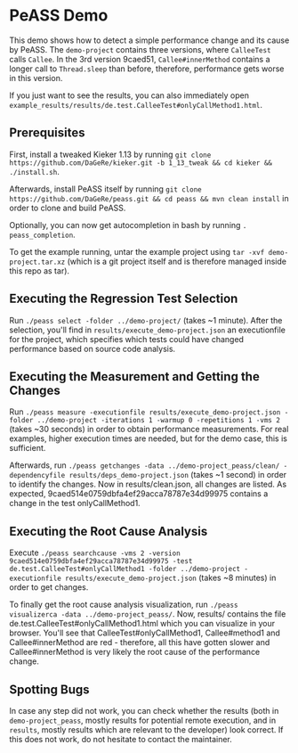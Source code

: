 # PeASS Demo

This demo shows how to detect a simple performance change and its cause by PeASS. The `demo-project` contains three versions, where `CalleeTest` calls `Callee`. In the 3rd version 9caed51, `Callee#innerMethod` contains a longer call to `Thread.sleep` than before, therefore, performance gets worse in this version.

If you just want to see the results, you can also immediately open `example_results/results/de.test.CalleeTest#onlyCallMethod1.html`.

## Prerequisites

First, install a tweaked Kieker 1.13 by running `git clone https://github.com/DaGeRe/kieker.git -b 1_13_tweak && cd kieker && ./install.sh`. 

Afterwards, install PeASS itself by running `git clone https://github.com/DaGeRe/peass.git && cd peass && mvn clean install` in order to clone and build PeASS.

Optionally, you can now get autocompletion in bash by running `. peass_completion`.

To get the example running, untar the example project using `tar -xvf demo-project.tar.xz` (which is a git project itself and is therefore managed inside this repo as tar).

## Executing the Regression Test Selection

Run `./peass select -folder ../demo-project/` (takes ~1 minute). After the selection, you'll find in `results/execute_demo-project.json` an executionfile for the project, which specifies which tests could have changed performance based on source code analysis.

## Executing the Measurement and Getting the Changes

Run `./peass measure -executionfile results/execute_demo-project.json -folder ../demo-project -iterations 1 -warmup 0 -repetitions 1 -vms 2` (takes ~30 seconds) in order to obtain performance measurements. For real examples, higher execution times are needed, but for the demo case, this is sufficient.

Afterwards, run `./peass getchanges -data ../demo-project_peass/clean/ -dependencyfile results/deps_demo-project.json` (takes ~1 second) in order to identify the changes. Now in results/clean.json, all changes are listed. As expected, 9caed514e0759dbfa4ef29acca78787e34d99975 contains a change in the test onlyCallMethod1. 

## Executing the Root Cause Analysis

Execute `./peass searchcause -vms 2 -version 9caed514e0759dbfa4ef29acca78787e34d99975 -test de.test.CalleeTest#onlyCallMethod1 -folder ../demo-project -executionfile results/execute_demo-project.json` (takes ~8 minutes) in order to get changes.

To finally get the root cause analysis visualization, run `./peass visualizerca -data ../demo-project_peass/`. Now, results/ contains the file de.test.CalleeTest#onlyCallMethod1.html which you can visualize in your browser. You'll see that CalleeTest#onlyCallMethod1, Callee#method1 and Callee#innerMethod are red - therefore, all this have gotten slower and Callee#innerMethod is very likely the root cause of the performance change.

## Spotting Bugs

In case any step did not work, you can check whether the results (both in `demo-project_peass`, mostly results for potential remote execution, and in `results`, mostly results which are relevant to the developer) look correct. If this does not work, do not hesitate to contact the maintainer. 
